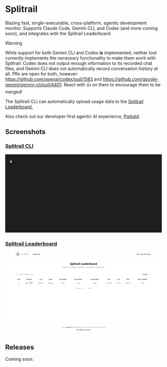 # Splitrail

Blazing fast, single-executable, cross-platform, agentic development monitor.  Supports Claude Code, Gemini CLI, and Codex (and more coming soon), and integrates with the Splitrail Leaderboard.

> [!WARNING]
> While support for both Gemini CLI and Codex **is** implemented, neither tool currently implements the necessary functionality to make them work with Splitrail: Codex does not output enough information to its recorded chat files, and Gemini CLI does not automatically record conversation history at all.  PRs are open for both, however: https://github.com/openai/codex/pull/1583 and https://github.com/google-gemini/gemini-cli/pull/4401.  React with :+1: on them to encourage them to be merged!

The Splitrail CLI can automatically upload usage data to the [Splitrail Leaderboard.](https://splitrail.dev/leaderboard)

Also check out our developer-first agentic AI experience, [Piebald](https://piebald.ai/).

## Screenshots

### [Splitrail CLI](https://splitrail.dev)
<img width="750" alt="Screenshot of the Splitrail CLI" src="./screenshots/cli.gif" />

### [Splitrail Leaderboard](https://splitrail.dev/leaderboard)
<img width="750" alt="Screenshot of the Splitrail Leaderboard" src="./screenshots/leaderboard.png" />

## Releases

Coming soon.
